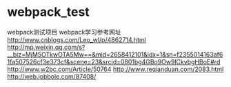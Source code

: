 # webpack_test
webpack测试项目
webpack学习参考网址
http://www.cnblogs.com/Leo_wl/p/4862714.html
http://mp.weixin.qq.com/s?__biz=MjM5OTkwOTA5Mw==&mid=2658412101&idx=1&sn=f2355014163af61fa507526cf3e373cf&scene=23&srcid=0801bg4GBo9Ow9lCkvbgHBoE#rd
http://www.w2bc.com/Article/50764
http://www.reqianduan.com/2083.html
http://web.jobbole.com/87408/